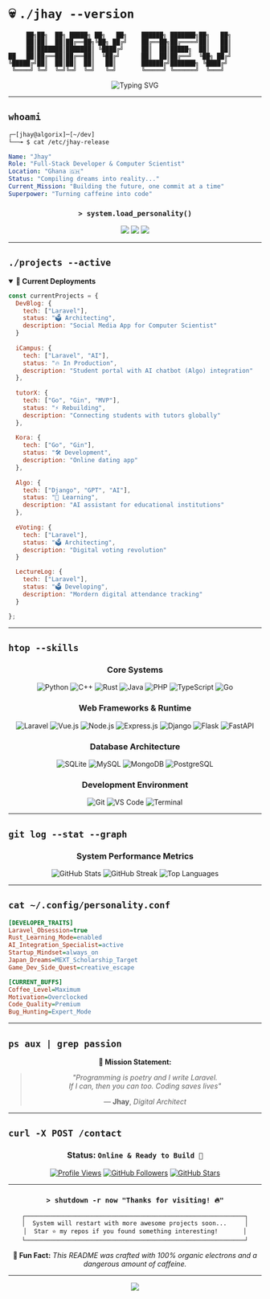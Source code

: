 # 💀 `./jhay --version`

```ascii
     ██╗██╗  ██╗ █████╗ ██╗   ██╗    ██████╗ ███████╗██╗   ██╗
     ██║██║  ██║██╔══██╗╚██╗ ██╔╝    ██╔══██╗██╔════╝██║   ██║
     ██║███████║███████║ ╚████╔╝     ██║  ██║█████╗  ██║   ██║
██   ██║██╔══██║██╔══██║  ╚██╔╝      ██║  ██║██╔══╝  ╚██╗ ██╔╝
╚█████╔╝██║  ██║██║  ██║   ██║       ██████╔╝███████╗ ╚████╔╝ 
 ╚════╝ ╚═╝  ╚═╝╚═╝  ╚═╝   ╚═╝       ╚═════╝ ╚══════╝  ╚═══╝  
```

<div align="center">

![Typing SVG](https://readme-typing-svg.herokuapp.com?font=JetBrains+Mono&size=25&duration=3000&pause=1000&color=00FFFF&background=000000&center=true&vCenter=true&multiline=true&repeat=false&width=800&height=100&lines=%3E+sudo+apt+install+jhay-dev;%3E+Initializing+systems...;%3E+Loading+awesome+developer...)

</div>

---

## `whoami`

```bash
┌─[jhay@algorix]─[~/dev]
└──╼ $ cat /etc/jhay-release
```

```yaml
Name: "Jhay"
Role: "Full-Stack Developer & Computer Scientist"
Location: "Ghana 🇬🇭"
Status: "Compiling dreams into reality..."
Current_Mission: "Building the future, one commit at a time"
Superpower: "Turning caffeine into code"
```

<div align="center">

### `> system.load_personality()`

[![](https://img.shields.io/badge/Founder-AlgoriX-00FFFF?style=for-the-badge&logo=data:image/svg+xml;base64,PHN2ZyB3aWR0aD0iMjQiIGhlaWdodD0iMjQiIHZpZXdCb3g9IjAgMCAyNCAyNCIgZmlsbD0ibm9uZSIgeG1sbnM9Imh0dHA6Ly93d3cudzMub3JnLzIwMDAvc3ZnIj4KPHBhdGggZD0iTTEyIDJMMTMuMDkgOC4yNkwyMCA5TDEzLjA5IDE1Ljc0TDEyIDIyTDEwLjkxIDE1Ljc0TDQgOUwxMC45MSA4LjI2TDEyIDJaIiBmaWxsPSIjMDBGRkZGIi8+Cjwvc3ZnPgo=)](https://algorix.netlify.app/)
[![](https://img.shields.io/badge/Executive_Board-SLINT_Tech-FF00FF?style=for-the-badge&logo=data:image/svg+xml;base64,PHN2ZyB3aWR0aD0iMjQiIGhlaWdodD0iMjQiIHZpZXdCb3g9IjAgMCAyNCAyNCIgZmlsbD0ibm9uZSIgeG1sbnM9Imh0dHA6Ly93d3cudzMub3JnLzIwMDAvc3ZnIj4KPHBhdGggZD0iTTEyIDJMMTMuMDkgOC4yNkwyMCA5TDEzLjA5IDE1Ljc0TDEyIDIyTDEwLjkxIDE1Ljc0TDQgOUwxMC45MSA4LjI2TDEyIDJaIiBmaWxsPSIjRkYwMEZGIi8+Cjwvc3ZnPgo=)](#)
[![](https://img.shields.io/badge/Status-Caffeinated-FFFF00?style=for-the-badge&logo=coffee&logoColor=black)](#)

</div>

---

## `./projects --active`

<details open>
<summary><b>🚀 Current Deployments</b></summary>

```javascript
const currentProjects = {
  DevBlog: {
    tech: ["Laravel"],
    status: "🗳 Architecting",
    description: "Social Media App for Computer Scientist"
  }
  
  iCampus: {
    tech: ["Laravel", "AI"],
    status: "🔥 In Production",
    description: "Student portal with AI chatbot (Algo) integration"
  },
  
  tutorX: {
    tech: ["Go", "Gin", "MVP"],
    status: "⚡ Rebuilding",
    description: "Connecting students with tutors globally"
  },
  
  Kora: {
    tech: ["Go", "Gin"],
    status: "🛠 Development",
    description: "Online dating app"
  },
  
  Algo: {
    tech: ["Django", "GPT", "AI"],
    status: "🧠 Learning",
    description: "AI assistant for educational institutions"
  },
  
  eVoting: {
    tech: ["Laravel"],
    status: "🗳 Architecting",
    description: "Digital voting revolution"
  }

  LectureLog: {
    tech: ["Laravel"],
    status: "🗳 Developing",
    description: "Mordern digital attendance tracking"
  }

};
```

</details>

---

## `htop --skills`

<div align="center">

### **Core Systems**
![Python](https://img.shields.io/badge/Python-FFD43B?style=for-the-badge&logo=python&logoColor=blue&labelColor=black)
![C++](https://img.shields.io/badge/C++-00599C?style=for-the-badge&logo=cplusplus&logoColor=white&labelColor=black)
![Rust](https://img.shields.io/badge/Rust-CE422B?style=for-the-badge&logo=rust&logoColor=white&labelColor=black)
![Java](https://img.shields.io/badge/Java-ED8B00?style=for-the-badge&logo=java&logoColor=white&labelColor=black)
![PHP](https://img.shields.io/badge/PHP-777BB4?style=for-the-badge&logo=php&logoColor=white&labelColor=black)
![TypeScript](https://img.shields.io/badge/TypeScript-007ACC?style=for-the-badge&logo=typescript&logoColor=white&labelColor=black)
![Go](https://img.shields.io/badge/Go-00ADD8?style=for-the-badge&logo=go&logoColor=white&labelColor=black)

### **Web Frameworks & Runtime**
![Laravel](https://img.shields.io/badge/Laravel-FF2D20?style=for-the-badge&logo=laravel&logoColor=white&labelColor=black)
![Vue.js](https://img.shields.io/badge/Vue.js-35495E?style=for-the-badge&logo=vuedotjs&logoColor=4FC08D&labelColor=black)
![Node.js](https://img.shields.io/badge/Node.js-43853D?style=for-the-badge&logo=node.js&logoColor=white&labelColor=black)
![Express.js](https://img.shields.io/badge/Express.js-404D59?style=for-the-badge&logo=express&logoColor=white&labelColor=black)
![Django](https://img.shields.io/badge/Django-092E20?style=for-the-badge&logo=django&logoColor=white&labelColor=black)
![Flask](https://img.shields.io/badge/Flask-000000?style=for-the-badge&logo=flask&logoColor=white&labelColor=black)
![FastAPI](https://img.shields.io/badge/FastAPI-005571?style=for-the-badge&logo=fastapi&logoColor=white&labelColor=black)

### **Database Architecture**
![SQLite](https://img.shields.io/badge/SQLite-07405E?style=for-the-badge&logo=sqlite&logoColor=white&labelColor=black)
![MySQL](https://img.shields.io/badge/MySQL-005C84?style=for-the-badge&logo=mysql&logoColor=white&labelColor=black)
![MongoDB](https://img.shields.io/badge/MongoDB-4EA94B?style=for-the-badge&logo=mongodb&logoColor=white&labelColor=black)
![PostgreSQL](https://img.shields.io/badge/PostgreSQL-316192?style=for-the-badge&logo=postgresql&logoColor=white&labelColor=black)

### **Development Environment**
![Git](https://img.shields.io/badge/Git-F05032?style=for-the-badge&logo=git&logoColor=white&labelColor=black)
![VS Code](https://img.shields.io/badge/VS_Code-0078D4?style=for-the-badge&logo=visual%20studio%20code&logoColor=white&labelColor=black)
![Terminal](https://img.shields.io/badge/Terminal-000000?style=for-the-badge&logo=gnubash&logoColor=white&labelColor=black)

</div>

---

## `git log --stat --graph`

<div align="center">

### **System Performance Metrics**

<img src="https://github-readme-stats.vercel.app/api?username=jhay-dev&show_icons=true&theme=dark&bg_color=0d1117&title_color=00ffff&icon_color=ff00ff&text_color=ffffff&border_color=30363d&hide_border=true" alt="GitHub Stats" />

<img src="https://github-readme-streak-stats.herokuapp.com/?user=jhay-dev&theme=dark&background=0d1117&stroke=30363d&ring=00ffff&fire=ff00ff&currStreakNum=ffffff&sideNums=ffffff&currStreakLabel=00ffff&sideLabels=ffffff&dates=888888&hide_border=true" alt="GitHub Streak" />

<img src="https://github-readme-stats.vercel.app/api/top-langs/?username=jhay-dev&layout=compact&theme=dark&bg_color=0d1117&title_color=00ffff&text_color=ffffff&border_color=30363d&hide_border=true" alt="Top Languages" />

</div>

---

## `cat ~/.config/personality.conf`

```ini
[DEVELOPER_TRAITS]
Laravel_Obsession=true
Rust_Learning_Mode=enabled
AI_Integration_Specialist=active
Startup_Mindset=always_on
Japan_Dreams=MEXT_Scholarship_Target
Game_Dev_Side_Quest=creative_escape

[CURRENT_BUFFS]
Coffee_Level=Maximum
Motivation=Overclocked
Code_Quality=Premium
Bug_Hunting=Expert_Mode
```

---

## `ps aux | grep passion`

<div align="center">


**🎯 Mission Statement:**
> *"Programming is poetry and I write Laravel.  
> If I can, then you can too. Coding saves lives"*
>
> — **Jhay**, *Digital Architect*

</div>

---

## `curl -X POST /contact`

<div align="center">


### **Status:** `Online & Ready to Build 🚀`

[![Profile Views](https://komarev.com/ghpvc/?username=jhay-dev&color=00ffff&style=for-the-badge&label=PROFILE+VIEWS)](https://github.com/jhay-dev)
[![GitHub Followers](https://img.shields.io/github/followers/jhay-dev?color=ff00ff&style=for-the-badge&label=FOLLOWERS&logo=github)](https://github.com/jhay-dev)
[![GitHub Stars](https://img.shields.io/github/stars/jhay-dev?color=ffff00&style=for-the-badge&label=TOTAL+STARS&logo=github)](https://github.com/jhay-dev)

</div>

---

<div align="center">

### `> shutdown -r now "Thanks for visiting! 🔥"`

```
┌─────────────────────────────────────────────────────────────┐
│  System will restart with more awesome projects soon...     │
│  Star ⭐ my repos if you found something interesting!       │
└─────────────────────────────────────────────────────────────┘
```

**🚨 Fun Fact:** *This README was crafted with 100% organic electrons and a dangerous amount of caffeine.*

</div>

---

<div align="center">
<img src="https://capsule-render.vercel.app/api?type=waving&color=gradient&customColorList=0,2,2,5,30&height=100&section=footer&reversal=true&textBg=false&fontAlign=center&fontAlignY=center&fontSize=16&fontColor=ffffff&animation=twinkling&text=🚀%20Keep%20Building%20🚀" />
</div>
